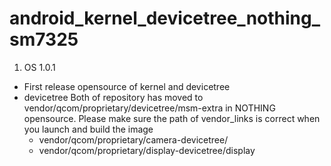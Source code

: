 # android_kernel_devicetree_nothing_sm7325  
1. OS 1.0.1
- First release opensource of kernel and devicetree
- devicetree
   Both of repository has moved to vendor/qcom/proprietary/devicetree/msm-extra in NOTHING opensource.
   Please make sure the path of vendor_links is correct when you launch and build the image
    - vendor/qcom/proprietary/camera-devicetree/
    - vendor/qcom/proprietary/display-devicetree/display

